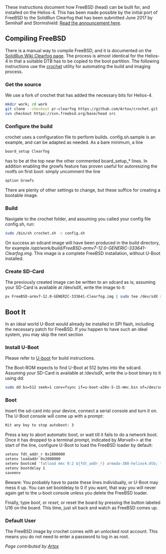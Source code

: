 These instructions document how FreeBSD (head) can be built for, and installed on the Helios-4. This has been made possible by the initial port of FreeBSD to the SolidRun Clearfog that has been submitted June 2017 by Semihalf and Stormshield: [Read the announcement here](https://lists.freebsd.org/pipermail/freebsd-arm/2017-June/016314.html).

## Compiling FreeBSD
There is a manual way to compile FreeBSD, and it is documented on the [SolidRun Wiki Clearfog page](https://wiki.solid-run.com/doku.php?id=products:a38x:software:os:freebsd). The process is almost identical for the Helios-4 in that a suitable DTB has to be copied to the boot partition.
The following instructions use the [crochet](https://github.com/FreeBSD/crochet/) utility for automating the build and imaging process.

### Get the source
We use a fork of crochet that has added the necessary bits for Helios-4.
```bash
mkdir work; cd work
git clone --checkout pr-clearfog https://github.com/Artox/crochet.git
svn checkout https://svn.freebsd.org/base/head src
```

### Configure the build
crochet uses a configuration file to perform builds. config.sh.sample is an example, and can be adapted as needed. As a bare minimum, a line
```bash
board_setup Clearfog
```
has to be at the top near the other commented board_setup_* lines.
In addition enabling the growfs feature has proven useful for autoresizing the rootfs on first boot: simply uncomment the line
```bash
option Growfs
```

There are plenty of other settings to change, but these suffice for creating a bootable image.

### Build
Navigate to the crochet folder, and assuming you called your config file config.sh, run:
```bash
sudo /bin/sh crochet.sh -c config.sh
```
On success an sdcard image will have been produced in the build directory, for example */opt/work/build/FreeBSD-armv7-12.0-GENERIC-333641-Clearfog.img*.
This image is a complete FreeBSD installation, without U-Boot installed.

### Create SD-Card
The previously created image can be written to an sdcard as is; assuming your SD-Card is available at /dev/sdX, write the image to it:
```bash
pv FreeBSD-armv7-12.0-GENERIC-333641-Clearfog.img | sudo tee /dev/sdX >/dev/null
```

## Boot It
In an ideal world U-Boot would already be installed in SPI flash, including the necessary patch for FreeBSD. If you happen to have such an ideal system, you may skip the next section

### Install U-Boot
Please refer to [U-boot](/uboot) for build instructions.

The Boot-ROM expects to find U-Boot at 512 bytes into the sdcard. Assuming your SD-Card is available at /dev/sdX, write the u-boot binary to it using dd:
```bash
sudo dd bs=512 seek=1 conv=fsync if=u-boot-a38x-5-15-mmc.bin of=/dev/sdX
```

### Boot
Insert the sd-card into your device, connect a serial console and turn it on.
The U-Boot console will come up with a prompt:
```bash
Hit any key to stop autoboot: 3
```
Press a key to abort automatic boot, or wait till it fails to do a network boot.
Once it has dropped to a terminal prompt, indicated by *Marvell>>* at the start of the line, configure U-Boot to load the FreeBSD loader by default:
```bash
setenv fdt_addr_r 0x1000000
setenv loadaddr 0x2000000
setenv bootcmd 'fatload mmc 0:2 ${fdt_addr_r} armada-388-helios4.dtb; fatload mmc 0:2 ${loadaddr} ubldr.bin; go ${loadaddr}'
setenv bootdelay 1
saveenv
```
Beware: You probably have to paste these lines individually, or U-Boot may mess it up. You can set bootdelay to 0 if you want, that way you will never again get to the u-boot console unless you delete the FreeBSD loader.

Finally, type *boot*, or *reset*, or reset the board by pressing the button labeled U16 on the board.
This time, just sit back and watch as FreeBSD comes up.

### Default User
The FreeBSD image by crochet comes with an unlocked root account. This means you do not need to enter a password to log in as root.

*Page contributed by [Artox](https://github.com/Artox)*
